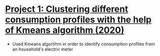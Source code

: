# [Project 1: Clustering different consumption profiles with the help of Kmeans algorithm (2020)](https://nbviewer.jupyter.org/github/seydoudia/ml_energy/blob/master/dev_analysis.ipynb)
* Used Kmeans algortihm in order to identify consumption profiles from an household's electric meter
